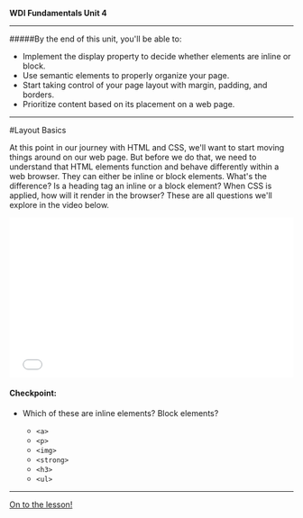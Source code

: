 **WDI Fundamentals Unit 4**

---

#####By the end of this unit, you'll be able to:

* Implement the display property to decide whether elements are inline or block.
* Use semantic elements to properly organize your page.
* Start taking control of your page layout with margin, padding, and borders.
* Prioritize content based on its placement on a web page.

---
#Layout Basics

At this point in our journey with HTML and CSS, we'll want to start moving things around on our web page. But before we do that, we need to understand that HTML elements function and behave differently within a web browser. They can either be inline or block elements. What's the difference? Is a heading tag an inline or a block element? When CSS is applied, how will it render in the browser? These are all questions we'll explore in the video below.

<div class="wistia_responsive_padding" style="padding:56.25% 0 0 0;position:relative;"><div class="wistia_responsive_wrapper" style="height:100%;left:0;position:absolute;top:0;width:100%;"><iframe src="//fast.wistia.net/embed/iframe/5jz9br5kiz?seo=false&videoFoam=true" allowtransparency="true" frameborder="0" scrolling="no" class="wistia_embed" name="wistia_embed" allowfullscreen mozallowfullscreen webkitallowfullscreen oallowfullscreen msallowfullscreen width="100%" height="100%"></iframe></div></div>
<script src="//fast.wistia.net/assets/external/E-v1.js" async></script>

#### Checkpoint:

* Which of these are inline elements? Block elements?

  * `<a>`
  * `<p>`
  * `<img>`
  * `<strong>`
  * `<h3>`
  * `<ul>`


---

[On to the lesson!](02_lesson.md)
